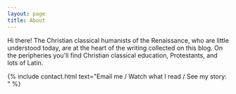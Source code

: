 ```yaml
---
layout: page
title: About
---
```


Hi there! The Christian classical humanists of the Renaissance, who are little understood today, are at the heart of the writing collected on this blog. On the peripheries you'll find Christian classical education, Protestants, and lots of Latin.

{% include contact.html text="Email me / Watch what I read / See my story: " %}